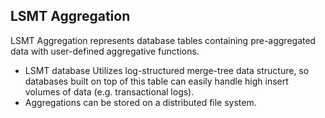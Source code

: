 ## LSMT Aggregation

LSMT Aggregation represents database tables containing pre-aggregated data with user-defined aggregative functions.

* LSMT database Utilizes log-structured merge-tree data structure, so databases built on top of this table can easily 
handle high insert volumes of data (e.g. transactional logs).
* Aggregations can be stored on a distributed file system.